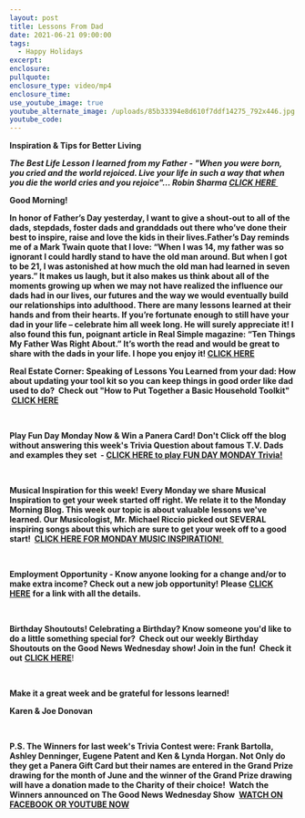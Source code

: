 ```yaml
---
layout: post
title: Lessons From Dad
date: 2021-06-21 09:00:00
tags:
  - Happy Holidays
excerpt:
enclosure:
pullquote:
enclosure_type: video/mp4
enclosure_time:
use_youtube_image: true
youtube_alternate_image: /uploads/85b33394e8d610f7ddf14275_792x446.jpg
youtube_code:
---
```

**Inspiration & Tips for Better Living**

***The Best Life Lesson I learned from my Father - "When you were born, you cried and the world rejoiced. Live your life in such a way that when you die the world cries and you rejoice"... Robin Sharma&nbsp;[CLICK HERE&nbsp;](https://youtu.be/10FGJlxwkhc?t=205)***

**Good Morning\!**

**In honor of Father’s Day yesterday, I want to give a shout-out to all of the dads, stepdads, foster dads and granddads out there who’ve done their best to inspire, raise and love the kids in their lives.Father’s Day reminds me of a Mark Twain quote that I love: “When I was 14, my father was so ignorant I could hardly stand to have the old man around. But when I got to be 21, I was astonished at how much the old man had learned in seven years.” It makes us laugh, but it also makes us think about all of the moments growing up when we may not have realized the influence our dads had in our lives, our futures and the way we would eventually build our relationships into adulthood. There are many lessons learned at their hands and from their hearts. If you’re fortunate enough to still have your dad in your life – celebrate him all week long. He will surely appreciate it\! I also found this fun, poignant article in Real Simple magazine: “Ten Things My Father Was Right About.” It’s worth the read and would be great to share with the dads in your life. I hope you enjoy it\!&nbsp;[CLICK HERE](https://www.realsimple.com/magazine-more/inside-magazine/life-lessons/things-my-father-was-right-about)&nbsp;**

**Real Estate Corner: Speaking of Lessons You Learned from your dad: How about updating your tool kit so you can keep things in good order like dad used to do?&nbsp; Check out "How to Put Together a Basic Household Toolkit" &nbsp;[CLICK HERE](https://www.thespruce.com/basic-household-tool-kit-1976251#:~:text=%20Put%20Together%20a%20Basic%20Household%20Tool%20Kit,assortment%20of%20various%20sizes%20and%20shapes.%20More%20)**

&nbsp;

**Play Fun Day Monday Now & Win a Panera Card\! Don't Click off the blog without answering this week's Trivia Question about famous T.V. Dads and examples they set &nbsp;-&nbsp;**[**CLICK HERE to play FUN DAY MONDAY Trivia\!**](https://contacts.byreferralonly.com/Form.aspx?Key=5DDFF1A76AE335662187B4AFAD9B0A76)

&nbsp;

**Musical Inspiration for this week\!**&nbsp;**Every Monday we share Musical Inspiration to get your week started off right. We relate it to the Monday Morning Blog. This week our topic is about valuable lessons we've learned. Our Musicologist, Mr. Michael Riccio picked out SEVERAL inspiring songs about this which are**&nbsp;**sure to get your week off to a good start\! &nbsp;[CLICK HERE FOR MONDAY MUSIC INSPIRATION\!&nbsp;](https://contacts.byreferralonly.com/Form.aspx?Key=8F6438048B2BCED0A2D19FB82B3ECA27)**&nbsp;

&nbsp;

**Employment Opportunity - Know anyone looking for a change and/or to make extra income? Check out a new job opportunity\!**&nbsp;**Please**&nbsp;[**CLICK HERE**](https://contacts.byreferralonly.com/Form.aspx?Key=E69E228828AB95BB507E1A5EC0E7DD84)&nbsp;**for a link with all the details.**

&nbsp;

**Birthday Shoutouts\! Celebrating a Birthday? Know someone you'd like to do a little something special for?&nbsp; Check out our weekly Birthday Shoutouts on the Good News Wednesday show\! Join in the fun\!&nbsp; Check it out**&nbsp;[**CLICK HERE**](https://youtu.be/8799zYR73JM?t=745)\!

&nbsp;

**Make it a great week and be grateful for lessons learned\!**

**Karen & Joe Donovan**

&nbsp;

**P.S. The Winners for last week's Trivia Contest were: Frank Bartolla, Ashley Denninger, Eugene Patent and Ken & Lynda Horgan. Not Only do they get a Panera Gift Card but their names are entered in the Grand Prize drawing for the month of June and the winner of the Grand Prize drawing will have a donation made to the Charity of their choice\! &nbsp;Watch the Winners announced on The Good News Wednesday Show&nbsp;**&nbsp;[**WATCH ON FACEBOOK OR YOUTUBE NOW**](https://contacts.byreferralonly.com/Form.aspx?Key=98D8543BADFDC8C65042C8AC391A79FD)
